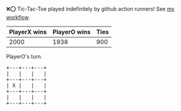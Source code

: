 :x::o: Tic-Tac-Toe played indefinitely by github action runners! See [my workflow](.github/workflows/play.yaml).

|PlayerX wins|PlayerO wins|Ties|
|-|-|-|
|2000|1938|900|

PlayerO's turn.

<pre>
+---+---+---+
|   |   |   |
+---+---+---+
| X |   |   |
+---+---+---+
|   |   |   |
+---+---+---+
</pre>